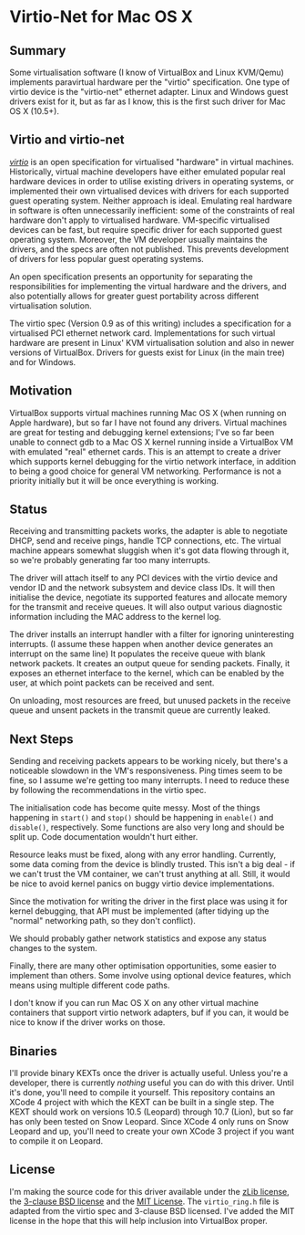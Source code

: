 # Virtio-Net for Mac OS X

## Summary

Some virtualisation software (I know of VirtualBox and Linux KVM/Qemu) implements
paravirtual hardware per the "virtio" specification. One type of virtio device
is the "virtio-net" ethernet adapter. Linux and Windows guest drivers exist for
it, but as far as I know, this is the first such driver for Mac OS X (10.5+).

## Virtio and virtio-net

[*virtio*][virtio] is an open specification for virtualised "hardware" in
virtual machines. Historically, virtual machine developers have either emulated
popular real hardware devices in order to utilise existing drivers in operating
systems, or implemented their own virtualised devices with drivers for each
supported guest operating system. Neither approach is ideal. Emulating
real hardware in software is often unnecessarily inefficient: some of the
constraints of real hardware don't apply to virtualised hardware. VM-specific
virtualised devices can be fast, but require specific driver for each supported
guest operating system. Moreover, the VM developer usually maintains the drivers,
and the specs are often not published. This prevents development of drivers for
less popular guest operating systems.

An open specification presents an
opportunity for separating the responsibilities for implementing the virtual
hardware and the drivers, and also potentially allows for greater guest
portability across different virtualisation solution.

The virtio spec (Version 0.9 as of this writing) includes a specification for a
virtualised PCI ethernet network card. Implementations for such virtual hardware
are present in Linux' KVM virtualisation solution and also in newer versions of
VirtualBox. Drivers for guests exist for Linux (in the main tree) and for
Windows.

## Motivation

VirtualBox supports virtual machines running Mac OS X (when running
on Apple hardware), but so far I have not found any drivers. Virtual machines
are great for testing and debugging kernel extensions; I've so far been unable
to connect gdb to a Mac OS X kernel running inside a VirtualBox VM with
emulated "real" ethernet cards. This is an attempt to create a driver which
supports kernel debugging for the virtio network interface, in addition to
being a good choice for general VM networking. Performance is not a priority
initially but it will be once everything is working.

## Status

Receiving and transmitting packets works, the adapter is able to negotiate DHCP,
send and receive pings, handle TCP connections, etc. The virtual machine appears
somewhat sluggish when it's got data flowing through it, so we're probably
generating far too many interrupts.

The driver will attach
itself to any PCI devices with the virtio device and vendor ID and the network
subsystem and device class IDs. It will then initialise the device, negotiate its
supported features and allocate memory for the transmit and receive queues. It
will also output various diagnostic information including the MAC address to the
kernel log.

The driver installs an interrupt handler with a filter for ignoring uninteresting
interrupts. (I assume these happen when another device generates an interrupt on
the same line) It populates the receive queue with blank network packets. It
creates an output queue for sending packets. Finally,
it exposes an ethernet interface to the kernel, which can be enabled by the user,
at which point packets can be received and sent.

On unloading, most resources are freed, but unused packets in the receive queue
and unsent packets in the transmit queue are currently leaked.

## Next Steps

Sending and receiving packets appears to be working nicely, but there's a
noticeable slowdown in the VM's responsiveness. Ping times seem to be fine, so
I assume we're getting too many interrupts. I need to reduce these by following
the recommendations in the virtio spec.

The initialisation code has become quite messy. Most of the things happening in
`start()`
and `stop()` should be happening in `enable()` and `disable()`, respectively.
Some functions are also very long and should be split up. Code documentation
wouldn't hurt either.

Resource leaks must be fixed, along with any error handling. Currently, some
data coming from the device is blindly trusted. This isn't a big deal - if
we can't trust the VM container, we can't trust anything at all. Still, it would
be nice to avoid kernel panics on buggy virtio device implementations.

Since the motivation for writing the driver in the first place was using it for
kernel debugging, that API must be implemented (after tidying up the "normal"
networking path, so they don't conflict).

We should probably gather network statistics and expose any status changes to
the system.

Finally, there are many other optimisation opportunities, some easier to
implement than others. Some involve using optional device features, which means
using multiple different code paths.

I don't know if you can run Mac OS X on any other virtual machine containers
that support virtio network adapters, buf if you can, it would be nice to know
if the driver works on those.


## Binaries

I'll provide binary KEXTs once the driver is actually useful. Unless you're a
developer, there is currently *nothing* useful you can do with this driver.
Until it's done, you'll need to compile it yourself. This repository contains
an XCode 4 project with which the KEXT can be built in a single step. The KEXT
should work on versions 10.5 (Leopard) through 10.7 (Lion), but so far has only
been tested on Snow Leopard. Since XCode 4 only runs on Snow Leopard and up,
you'll need to create your own XCode 3 project if you want to compile it on
Leopard.

## License

I'm making the source code for this driver available under the [zLib license][zlib],
the [3-clause BSD license][bsd3] and the [MIT License][mit]. The `virtio_ring.h`
file is adapted from the virtio spec and 3-clause BSD licensed. I've added the
MIT license in the hope that this will help inclusion into VirtualBox proper.

[virtio]: http://ozlabs.org/~rusty/virtio-spec/

[bsd3]: http://www.opensource.org/licenses/BSD-3-Clause

[zlib]: http://www.opensource.org/licenses/zLib

[mit]: http://www.opensource.org/licenses/MIT

